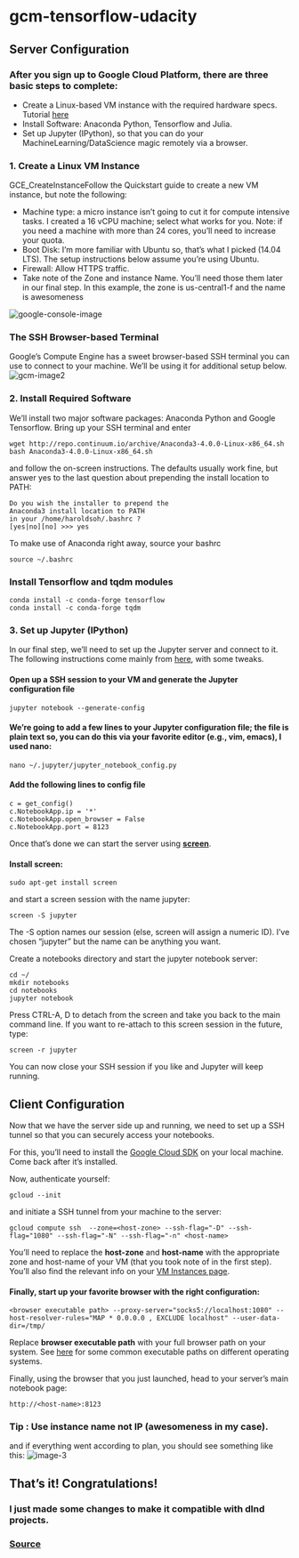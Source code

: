 # gcm-tensorflow-udacity

## Server Configuration

### After you sign up to Google Cloud Platform, there are three basic steps to complete:

*  Create a Linux-based VM instance with the required hardware specs. Tutorial [here](https://cloud.google.com/compute/docs/quickstart-linux)
* Install Software: Anaconda Python, Tensorflow and Julia.
* Set up Jupyter (IPython), so that you can do your MachineLearning/DataScience magic remotely via a browser.
    

### 1. Create a Linux VM Instance

GCE_CreateInstanceFollow the Quickstart guide to create a new VM instance, but note the following:

* Machine type: a micro instance isn’t going to cut it for compute intensive tasks. I created a 16 vCPU machine; select what works for you. Note: if you need a machine with more than 24 cores, you’ll need to increase your quota.
* Boot Disk: I’m more familiar with Ubuntu so, that’s what I picked (14.04 LTS). The setup instructions below assume you’re using Ubuntu.
* Firewall: Allow HTTPS traffic.
* Take note of the Zone and instance Name. You’ll need those them later in our final step. In this example, the zone is us-central1-f and the name is awesomeness

![google-console-image](https://haroldsoh.files.wordpress.com/2016/04/gce_createinstance.png?w=255&h=369)

### The SSH Browser-based Terminal

Google’s Compute Engine has a sweet browser-based SSH terminal you can use to connect to your machine. We’ll be using it for additional setup below.
![gcm-image2](https://haroldsoh.files.wordpress.com/2016/04/ssh_button_gce.png?w=1154)

### 2. Install Required Software

We’ll install two major software packages: Anaconda Python and Google Tensorflow. 
Bring up your SSH terminal and enter
```
wget http://repo.continuum.io/archive/Anaconda3-4.0.0-Linux-x86_64.sh
bash Anaconda3-4.0.0-Linux-x86_64.sh
```

and follow the on-screen instructions. The defaults usually work fine, but answer yes to the last question about  prepending the install location to PATH:
 ```
 Do you wish the installer to prepend the 
Anaconda3 install location to PATH 
in your /home/haroldsoh/.bashrc ? 
[yes|no][no] >>> yes
 ```

To make use of Anaconda right away, source your bashrc   

```
source ~/.bashrc
```

### Install Tensorflow and tqdm modules
```
conda install -c conda-forge tensorflow
conda install -c conda-forge tqdm
```
### 3. Set up Jupyter (IPython)

In our final step, we’ll need to set up the Jupyter server and connect to it. The following instructions come mainly from [here](https://cloud.google.com/dataproc/tutorials/jupyter-notebook), with some tweaks.

#### Open up a SSH session to your VM and generate the Jupyter configuration file
```
jupyter notebook --generate-config
```

#### We’re going to add a few lines to your Jupyter configuration file; the file is plain text so, you can do this via your favorite editor (e.g., vim, emacs), I used nano:
```
nano ~/.jupyter/jupyter_notebook_config.py
```

#### Add the following lines to config file
```
c = get_config()
c.NotebookApp.ip = '*'
c.NotebookApp.open_browser = False
c.NotebookApp.port = 8123
```

Once that’s done we can start the server using **[screen](https://www.gnu.org/software/screen/manual/screen.html)**.

#### Install screen:
```
sudo apt-get install screen
```

and start a screen session with the name jupyter:
```
screen -S jupyter
```
The -S option names our session (else, screen will assign a numeric ID). I’ve chosen “jupyter” but the name can be anything you want.

Create a notebooks directory and start the jupyter notebook server:
```
cd ~/
mkdir notebooks
cd notebooks
jupyter notebook

```
Press CTRL-A, D to detach from the screen and take you back to the main command line. If you want to re-attach to this screen session in the future, type:

```
screen -r jupyter
```
You can now close your SSH session if you like and Jupyter will keep running.

## Client Configuration

Now that we have the server side up and running, we need to set up a SSH tunnel so that you can securely access your notebooks.

For this, you’ll need to install the [Google Cloud SDK](https://cloud.google.com/sdk/) on your local machine. Come back after it’s installed.

Now, authenticate yourself:
```
gcloud --init
```

and initiate a SSH tunnel from your machine to the server:
```
gcloud compute ssh  --zone=<host-zone> --ssh-flag="-D" --ssh-flag="1080" --ssh-flag="-N" --ssh-flag="-n" <host-name>
```

You’ll need to replace the **host-zone** and **host-name** with the appropriate zone and host-name of your VM (that you took note of in the first step). You’ll also find the relevant info on your [VM Instances page](https://console.cloud.google.com/compute/instances).

#### Finally, start up your favorite browser with the right configuration:
```
<browser executable path> --proxy-server="socks5://localhost:1080" --host-resolver-rules="MAP * 0.0.0.0 , EXCLUDE localhost" --user-data-dir=/tmp/
```

Replace **browser executable path** with your full browser path on your system. See [here](https://cloud.google.com/dataproc/tutorials/jupyter-notebook#configure_your_browser) for some common executable paths on different operating systems.

Finally, using the browser that you just launched, head to your server’s main notebook page:
```
http://<host-name>:8123
```
### Tip : Use instance name not IP (awesomeness in my case).
and if everything went according to plan, you should see something like this:
![image-3](https://haroldsoh.files.wordpress.com/2016/04/jupyter_tree.png?w=1024&h=684)

## That’s it! Congratulations!

### I just made some changes to make it compatible with dlnd projects.
### [Source](https://haroldsoh.com/2016/04/28/set-up-anaconda-ipython-tensorflow-julia-on-a-google-compute-engine-vm/)
